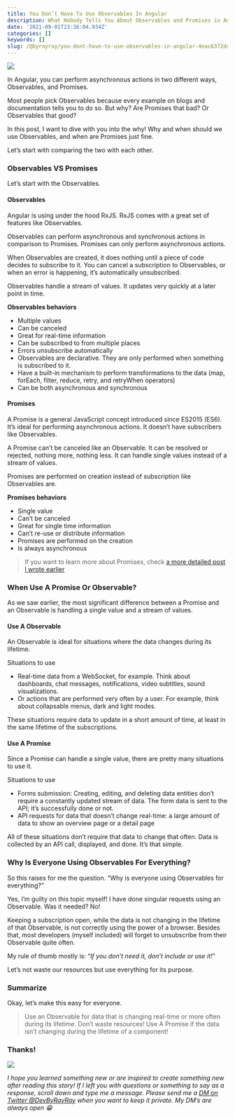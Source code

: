 ```yaml
---
title: You Don’t Have To Use Observables In Angular
description: What Nobody Tells You About Observables and Promises in Angular
date: '2021-09-01T23:36:04.934Z'
categories: []
keywords: []
slug: /@byrayray/you-dont-have-to-use-observables-in-angular-4eac6372dd0
---
```


![](/images/1__6EdSCuXPdUq7TvdhYx5jRA.jpeg)

In Angular, you can perform asynchronous actions in two different ways, Observables, and Promises.

Most people pick Observables because every example on blogs and documentation tells you to do so. But why? Are Promises that bad? Or Observables that good?

In this post, I want to dive with you into the why! Why and when should we use Observables, and when are Promises just fine.

Let’s start with comparing the two with each other.

### Observables VS Promises

Let’s start with the Observables.

#### Observables

Angular is using under the hood RxJS. RxJS comes with a great set of features like Observables.

Observables can perform asynchronous and synchronous actions in comparison to Promises. Promises can only perform asynchronous actions.

When Observables are created, it does nothing until a piece of code decides to subscribe to it. You can cancel a subscription to Observables, or when an error is happening, it’s automatically unsubscribed.

Observables handle a stream of values. It updates very quickly at a later point in time.

**Observables behaviors**

*   Multiple values
*   Can be canceled
*   Great for real-time information
*   Can be subscribed to from multiple places
*   Errors unsubscribe automatically
*   Observables are declarative. They are only performed when something is subscribed to it.
*   Have a built-in mechanism to perform transformations to the data (map, forEach, filter, reduce, retry, and retryWhen operators)
*   Can be both asynchronous and synchronous

#### Promises

A Promise is a general JavaScript concept introduced since ES2015 (ES6). It’s ideal for performing asynchronous actions. It doesn’t have subscribers like Observables.

A Promise can’t be canceled like an Observable. It can be resolved or rejected, nothing more, nothing less. It can handle single values instead of a stream of values.

Promises are performed on creation instead of subscription like Observables are.

**Promises behaviors**

*   Single value
*   Can’t be canceled
*   Great for single time information
*   Can’t re-use or distribute information
*   Promises are performed on the creation
*   Is always asynchronous

> If you want to learn more about Promises, check [a more detailed post I wrote earlier](https://hasnode.byrayray.dev/how-promises-actually-work-in-javascript-1c80b1af7193)

### When Use A Promise Or Observable?

As we saw earlier, the most significant difference between a Promise and an Observable is handling a single value and a stream of values.

#### Use A Observable

An Observable is ideal for situations where the data changes during its lifetime.

Situations to use

*   Real-time data from a WebSocket, for example. Think about dashboards, chat messages, notifications, video subtitles, sound visualizations.
*   Or actions that are performed very often by a user. For example, think about collapsable menus, dark and light modes.

These situations require data to update in a short amount of time, at least in the same lifetime of the subscriptions.

#### Use A Promise

Since a Promise can handle a single value, there are pretty many situations to use it.

Situations to use

*   Forms submission: Creating, editing, and deleting data entities don’t require a constantly updated stream of data. The form data is sent to the API; it’s successfully done or not.
*   API requests for data that doesn’t change real-time: a large amount of data to show an overview page or a detail page

All of these situations don’t require that data to change that often. Data is collected by an API call, displayed, and done. It’s that simple.

### Why Is Everyone Using Observables For Everything?

So this raises for me the question. “Why is everyone using Observables for everything?”

Yes, I’m guilty on this topic myself! I have done singular requests using an Observable. Was it needed? No!

Keeping a subscription open, while the data is not changing in the lifetime of that Observable, is not correctly using the power of a browser. Besides that, most developers (myself included) will forget to unsubscribe from their Observable quite often.

My rule of thumb mostly is: “_If you don’t need it, don’t include or use it!_”

Let’s not waste our resources but use everything for its purpose.

### Summarize

Okay, let’s make this easy for everyone.

> Use an Observable for data that is changing real-time or more often during its lifetime. Don’t waste resources! Use A Promise if the data isn’t changing during the lifetime of a component!



### Thanks!

![](/images/0__Staf1ivDUV4iFxkA.png)

_I hope you learned something new or are inspired to create something new after reading this story! If I left you with questions or something to say as a response, scroll down and type me a message. Please send me a_ [_DM on Twitter @DevByRayRay_](https://twitter.com/@devbyrayray) _when you want to keep it private. My DM’s are always open 😁_
